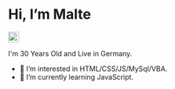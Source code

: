 <h1> Hi, I’m Malte </h1>

<img align="center" width="22px" src="">

<p> I'm 30 Years Old and Live in Germany. </p>


- 👀 I’m interested in HTML/CSS/JS/MySql/VBA.
- 🌱 I’m currently learning JavaScript.


<!---
osbad28/osbad28 is a ✨ special ✨ repository because its `README.md` (this file) appears on your GitHub profile.
You can click the Preview link to take a look at your changes.
--->


